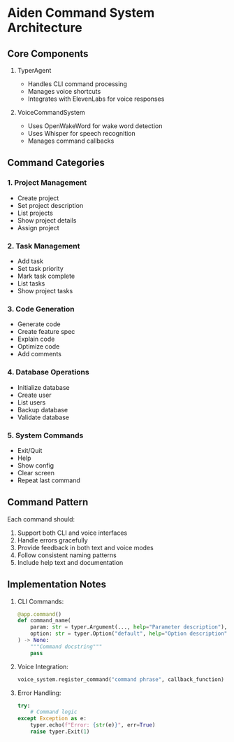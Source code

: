 # Aiden Command System Architecture

## Core Components

1. TyperAgent
   - Handles CLI command processing
   - Manages voice shortcuts
   - Integrates with ElevenLabs for voice responses

2. VoiceCommandSystem
   - Uses OpenWakeWord for wake word detection
   - Uses Whisper for speech recognition
   - Manages command callbacks

## Command Categories

### 1. Project Management
- Create project
- Set project description
- List projects
- Show project details
- Assign project

### 2. Task Management
- Add task
- Set task priority
- Mark task complete
- List tasks
- Show project tasks

### 3. Code Generation
- Generate code
- Create feature spec
- Explain code
- Optimize code
- Add comments

### 4. Database Operations
- Initialize database
- Create user
- List users
- Backup database
- Validate database

### 5. System Commands
- Exit/Quit
- Help
- Show config
- Clear screen
- Repeat last command

## Command Pattern

Each command should:
1. Support both CLI and voice interfaces
2. Handle errors gracefully
3. Provide feedback in both text and voice modes
4. Follow consistent naming patterns
5. Include help text and documentation

## Implementation Notes

1. CLI Commands:
   ```python
   @app.command()
   def command_name(
       param: str = typer.Argument(..., help="Parameter description"),
       option: str = typer.Option("default", help="Option description")
   ) -> None:
       """Command docstring"""
       pass
   ```

2. Voice Integration:
   ```python
   voice_system.register_command("command phrase", callback_function)
   ```

3. Error Handling:
   ```python
   try:
       # Command logic
   except Exception as e:
       typer.echo(f"Error: {str(e)}", err=True)
       raise typer.Exit(1)
   ```
